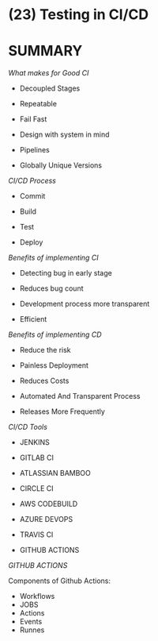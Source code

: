 # (23) Testing in CI/CD
# SUMMARY
*What makes for Good CI*

- Decoupled Stages

- Repeatable

- Fail Fast

- Design with system in mind

- Pipelines

- Globally Unique Versions



*CI/CD Process*

- Commit

- Build

- Test

- Deploy

*Benefits of implementing CI*

- Detecting bug in early stage

- Reduces bug count

- Development process more transparent

- Efficient

*Benefits of implementing CD*

- Reduce the risk

- Painless Deployment

- Reduces Costs

- Automated And Transparent Process

- Releases More Frequently

*CI/CD Tools*

- JENKINS

- GITLAB CI

- ATLASSIAN BAMBOO

- CIRCLE CI

- AWS CODEBUILD

- AZURE DEVOPS

- TRAVIS CI

- GITHUB ACTIONS



*GITHUB ACTIONS*

Components of Github Actions:
- Workflows
- JOBS
- Actions
- Events
- Runnes

